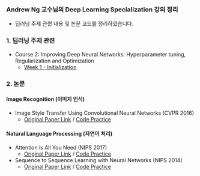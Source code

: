 ### Andrew Ng 교수님의 Deep Learning Specialization 강의 정리

* 딥러닝 주제 관련 내용 및 논문 코드를 정리하였습니다.

### 1. 딥러닝 주제 관련

* Course 2: Improving Deep Neural Networks: Hyperparameter tuning, Regularization and Optimization
  * [Week 1 - Initialization](/02-Improving-Deep-Neural-Networks/Initialization.ipynb)

### 2. 논문 

#### Image Recognition (이미지 인식)

* Image Style Transfer Using Convolutional Neural Networks (CVPR 2016)
  * [Original Paper Link](https://www.cv-foundation.org/openaccess/content_cvpr_2016/papers/Gatys_Image_Style_Transfer_CVPR_2016_paper.pdf) / [Code Practice](/03-Convolutional-Neural_Networks/Style_Transfer.ipynb)

#### Natural Language Processing (자연어 처리)

* Attention is All You Need (NIPS 2017)
  * [Original Paper Link](https://arxiv.org/abs/1706.03762) / [Code Practice](/04-Sequence-Models/Attention_Is_All_You_Need.ipynb)
* Sequence to Sequence Learning with Neural Networks (NIPS 2014)
  * [Original Paper Link](https://arxiv.org/abs/1409.3215) / [Code Practice](/04-Sequence-Models/Sequence_to_Sequence_with_LSTM.ipynb)
